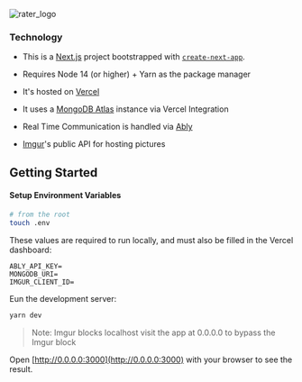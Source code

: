 ![rater_logo](https://i.imgur.com/Pzv1yq7.png)

### Technology

- This is a [Next.js](https://nextjs.org/) project bootstrapped with [`create-next-app`](https://github.com/vercel/next.js/tree/canary/packages/create-next-app).

- Requires Node 14 (or higher) + Yarn as the package manager
- It's hosted on [Vercel](https://vercel.com/)
- It uses a [MongoDB Atlas](https://www.mongodb.com/) instance via Vercel Integration
- Real Time Communication is handled via [Ably](https://ably.com/)
- [Imgur](https://imgur.com/)'s public API for hosting pictures

## Getting Started

#### Setup Environment Variables

```bash
# from the root
touch .env
```

These values are required to run locally, and must also be filled in the Vercel dashboard:

```
ABLY_API_KEY=
MONGODB_URI=
IMGUR_CLIENT_ID=
```

Eun the development server:

```bash
yarn dev
```

> Note: Imgur blocks localhost visit the app at 0.0.0.0 to bypass the Imgur block

Open [http://0.0.0.0:3000](http://0.0.0.0:3000) with your browser to see the result.
